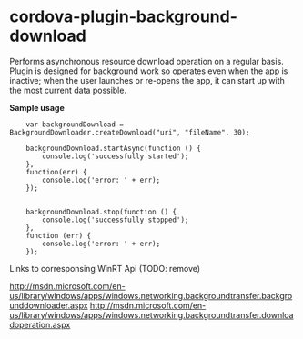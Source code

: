 cordova-plugin-background-download
==================================

Performs asynchronous resource download operation on a regular basis. Plugin is designed for background work so operates even when the app is inactive; when the user launches or re-opens the app, it can start up with the most current data possible.

**Sample usage**

        var backgroundDownload = BackgroundDownloader.createDownload("uri", "fileName", 30);

        backgroundDownload.startAsync(function () {
            console.log('successfully started');
        },
        function(err) {
            console.log('error: ' + err);
        });
        

        backgroundDownload.stop(function () {
            console.log('successfully stopped');
        },
        function (err) {
            console.log('error: ' + err);
        });


Links to corresponsing WinRT Api (TODO: remove)

http://msdn.microsoft.com/en-us/library/windows/apps/windows.networking.backgroundtransfer.backgrounddownloader.aspx
http://msdn.microsoft.com/en-us/library/windows/apps/windows.networking.backgroundtransfer.downloadoperation.aspx
